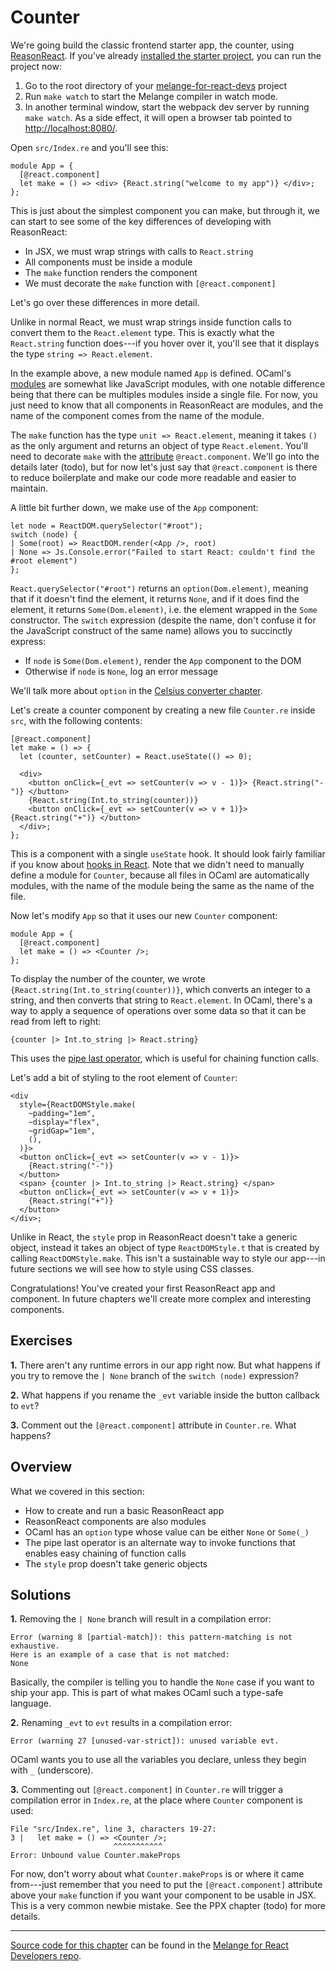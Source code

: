 # Counter

We're going build the classic frontend starter app, the counter, using
[ReasonReact](https://reasonml.github.io/reason-react/). If you've already
[installed the starter project](installation.md), you can run the project now:

1. Go to the root directory of your
[melange-for-react-devs](https://github.com/melange-re/melange-for-react-devs)
project
1. Run `make watch` to start the Melange compiler in watch mode.
1. In another terminal window, start the webpack dev server by running `make
watch`. As a side effect, it will open a browser tab pointed to
[http://localhost:8080/](http://localhost:8080/).

Open `src/Index.re` and you'll see this:

```reasonml
module App = {
  [@react.component]
  let make = () => <div> {React.string("welcome to my app")} </div>;
};
```

This is just about the simplest component you can make, but through it, we can
start to see some of the key differences of developing with ReasonReact:

- In JSX, we must wrap strings with calls to `React.string`
- All components must be inside a module
- The `make` function renders the component
- We must decorate the `make` function with `[@react.component]`

Let's go over these differences in more detail.

Unlike in normal React, we must wrap strings inside function calls to convert
them to the `React.element` type. This is exactly what the `React.string`
function does---if you hover over it, you'll see that it displays the type
`string => React.element`.

In the example above, a new module named `App` is defined. OCaml's
[modules](https://cs3110.github.io/textbook/chapters/modules/modules.html) are
somewhat like JavaScript modules, with one notable difference being that there
can be multiples modules inside a single file. For now, you just need to know
that all components in ReasonReact are modules, and the name of the component
comes from the name of the module.

The `make` function has the type `unit => React.element`, meaning it takes `()`
as the only argument and returns an object of type `React.element`. You'll need
to decorate `make` with the
[attribute](../communicate-with-javascript.md#attributes) `@react.component`.
We'll go into the details later (todo), but for now let's just say that
`@react.component` is there to reduce boilerplate and make our code more
readable and easier to maintain.


A little bit further down, we make use of the `App` component:

<!--#prelude#
module App = {
  [@react.component]
  let make = () => <div> {React.string("welcome to my app")} </div>;
};
-->
```reasonml
let node = ReactDOM.querySelector("#root");
switch (node) {
| Some(root) => ReactDOM.render(<App />, root)
| None => Js.Console.error("Failed to start React: couldn't find the #root element")
};
```

`React.querySelector("#root")` returns an `option(Dom.element)`, meaning that if
it doesn't find the element, it returns `None`, and if it does find the element,
it returns `Some(Dom.element)`, i.e. the element wrapped in the `Some`
constructor. The `switch` expression (despite the name, don't confuse it for the
JavaScript construct of the same name) allows you to succinctly express:

- If `node` is `Some(Dom.element)`, render the `App` component to the DOM
- Otherwise if `node` is `None`, log an error message

We'll talk more about `option` in the [Celsius converter chapter](celsius-converter-option.md).

Let's create a counter component by creating a new file `Counter.re` inside
`src`, with the following contents:

```reasonml
[@react.component]
let make = () => {
  let (counter, setCounter) = React.useState(() => 0);

  <div>
    <button onClick={_evt => setCounter(v => v - 1)}> {React.string("-")} </button>
    {React.string(Int.to_string(counter))}
    <button onClick={_evt => setCounter(v => v + 1)}> {React.string("+")} </button>
  </div>;
};
```

This is a component with a single `useState` hook. It should look fairly
familiar if you know about [hooks in React](https://react.dev/reference/react).
Note that we didn't need to manually define a module for `Counter`, because all
files in OCaml are automatically modules, with the name of the module being the
same as the name of the file.

Now let's modify `App` so that it uses our new `Counter` component:

<!--#prelude#
module Counter = {
  [@react.component]
  let make = () => {
    let (counter, setCounter) = React.useState(() => 0);

    <div>
      <button onClick={_evt => setCounter(v => v - 1)}> {React.string("-")} </button>
      {React.string(Int.to_string(counter))}
      <button onClick={_evt => setCounter(v => v + 1)}> {React.string("+")} </button>
    </div>;
  };
}
-->
```reasonml
module App = {
  [@react.component]
  let make = () => <Counter />;
};
```

To display the number of the counter, we wrote
`{React.string(Int.to_string(counter))}`, which converts an integer to a string,
and then converts that string to `React.element`. In OCaml, there's a way
to apply a sequence of operations over some data so that it can be
read from left to right:

<!--#prelude#
let (counter, setCounter) = React.useState(() => 0);
let _ =
-->
```reasonml
{counter |> Int.to_string |> React.string}
```

This uses the [pipe last operator](../communicate-with-javascript#pipe-last),
which is useful for chaining function calls.

Let's add a bit of styling to the root element of `Counter`:

<!--#prelude#
let (counter, setCounter) = React.useState(() => 0);
let _ =
-->
```reasonml
<div
  style={ReactDOMStyle.make(
    ~padding="1em",
    ~display="flex",
    ~gridGap="1em",
    (),
  )}>
  <button onClick={_evt => setCounter(v => v - 1)}>
    {React.string("-")}
  </button>
  <span> {counter |> Int.to_string |> React.string} </span>
  <button onClick={_evt => setCounter(v => v + 1)}>
    {React.string("+")}
  </button>
</div>;
```

Unlike in React, the `style` prop in ReasonReact doesn't take a generic object,
instead it takes an object of type `ReactDOMStyle.t` that is created by calling
`ReactDOMStyle.make`. This isn't a sustainable way to style our app---in future
sections we will see how to style using CSS classes.

Congratulations! You've created your first ReasonReact app and component. In
future chapters we'll create more complex and interesting components.

## Exercises

<b>1.</b> There aren't any runtime errors in our app right now. But what happens if you
   try to remove the `| None` branch of the `switch (node)` expression?

<b>2.</b> What happens if you rename the `_evt` variable inside the button callback to
   `evt`?

<b>3.</b> Comment out the `[@react.component]` attribute in `Counter.re`. What happens?

## Overview

What we covered in this section:

- How to create and run a basic ReasonReact app
- ReasonReact components are also modules
- OCaml has an `option` type whose value can be either `None` or `Some(_)`
- The pipe last operator is an alternate way to invoke functions that enables
  easy chaining of function calls
- The `style` prop doesn't take generic objects

## Solutions

<b>1.</b> Removing the `| None` branch will result in a compilation error:

```
Error (warning 8 [partial-match]): this pattern-matching is not exhaustive.
Here is an example of a case that is not matched:
None
```

Basically, the compiler is telling you to handle the `None` case if you want
to ship your app. This is part of what makes OCaml such a type-safe language.

<b>2.</b> Renaming `_evt` to `evt` results in a compilation error:

```
Error (warning 27 [unused-var-strict]): unused variable evt.
```

OCaml wants you to use all the variables you declare, unless they begin with
`_` (underscore).

<b>3.</b> Commenting out `[@react.component]` in `Counter.re` will trigger a
compilation error in `Index.re`, at the place where `Counter` component is used:

```
File "src/Index.re", line 3, characters 19-27:
3 |   let make = () => <Counter />;
                       ^^^^^^^^^^^
Error: Unbound value Counter.makeProps
```

For now, don't worry about what `Counter.makeProps` is or where it came
from---just remember that you need to put the `[@react.component]` attribute
above your `make` function if you want your component to be usable in JSX. This
is a very common newbie mistake. See the PPX chapter (todo) for more details.

-----

[Source code for this
chapter](https://github.com/melange-re/melange-for-react-devs/blob/develop/src/counter/)
can be found in the [Melange for React Developers
repo](https://github.com/melange-re/melange-for-react-devs).

